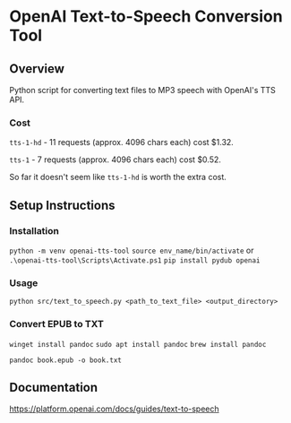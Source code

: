 # OpenAI Text-to-Speech Conversion Tool

## Overview

Python script for converting text files to MP3 speech with OpenAI's TTS API. 

### Cost

`tts-1-hd` - 11 requests (approx. 4096 chars each) cost $1.32.

`tts-1` - 7 requests (approx. 4096 chars each) cost $0.52. 

So far it doesn't seem like `tts-1-hd` is worth the extra cost.

## Setup Instructions

### Installation

`python -m venv openai-tts-tool`
`source env_name/bin/activate` or `.\openai-tts-tool\Scripts\Activate.ps1`
`pip install pydub openai`

### Usage

`python src/text_to_speech.py <path_to_text_file> <output_directory>`

### Convert EPUB to TXT

`winget install pandoc`
`sudo apt install pandoc`
`brew install pandoc`

`pandoc book.epub -o book.txt`

## Documentation

https://platform.openai.com/docs/guides/text-to-speech
